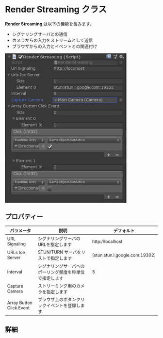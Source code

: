 # Render Streaming クラス

**Render Streaming** は以下の機能を含みます。

- シグナリングサーバとの通信
- カメラからの入力をストリームとして送信
- ブラウザからの入力とイベントとの関連付け

<img src="../images/renderstreaming_inspector.png" width=400 align=center>

## プロパティー

| パラメータ               | 説明                                                     | デフォルト                       |
| ------------------------ | -------------------------------------------------------- | -------------------------------- |
| URL Signaling            | シグナリングサーバのURLを指定します                      | http://localhost                 |
| URLs Ice Server          | STUN/TURN サーバをリストで指定します                     | \[stun:stun.l.google.com:19302\] |
| Interval                 | シグナリングサーバへのポーリング頻度を秒単位で指定します | 5                                |
| Capture Camera           | ストリーミング用のカメラを指定します                     |                                  |
| Array Button Click Event | ブラウザ上のボタンクリックイベントを登録します           |                                  |

## 詳細

